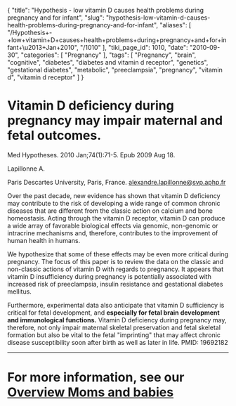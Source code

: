 {
    "title": "Hypothesis - low vitamin D causes health problems during pregnancy and for infant",
    "slug": "hypothesis-low-vitamin-d-causes-health-problems-during-pregnancy-and-for-infant",
    "aliases": [
        "/Hypothesis+-+low+vitamin+D+causes+health+problems+during+pregnancy+and+for+infant+\u2013+Jan+2010",
        "/1010"
    ],
    "tiki_page_id": 1010,
    "date": "2010-09-30",
    "categories": [
        "Pregnancy"
    ],
    "tags": [
        "Pregnancy",
        "brain",
        "cognitive",
        "diabetes",
        "diabetes and vitamin d receptor",
        "genetics",
        "gestational diabetes",
        "metabolic",
        "preeclampsia",
        "pregnancy",
        "vitamin d",
        "vitamin d receptor"
    ]
}


# Vitamin D deficiency during pregnancy may impair maternal and fetal outcomes.

Med Hypotheses. 2010 Jan;74(1):71-5. Epub 2009 Aug 18.

Lapillonne A.

Paris Descartes University, Paris, France. alexandre.lapillonne@svp.aphp.fr

Over the past decade, new evidence has shown that vitamin D deficiency may contribute to the risk of developing a wide range of common chronic diseases that are different from the classic action on calcium and bone homeostasis. Acting through the vitamin D receptor, vitamin D can produce a wide array of favorable biological effects via genomic, non-genomic or intracrine mechanisms and, therefore, contributes to the improvement of human health in humans. 

We hypothesize that some of these effects may be even more critical during pregnancy. The focus of this paper is to review the data on the classic and non-classic actions of vitamin D with regards to pregnancy. It appears that vitamin D insufficiency during pregnancy is potentially associated with increased risk of preeclampsia, insulin resistance and gestational diabetes mellitus. 

Furthermore, experimental data also anticipate that vitamin D sufficiency is critical for fetal development, and  **especially for fetal brain development and immunological functions.**  Vitamin D deficiency during pregnancy may, therefore, not only impair maternal skeletal preservation and fetal skeletal formation but also be vital to the fetal "imprinting" that may affect chronic disease susceptibility soon after birth as well as later in life. PMID: 19692182 

- - - - - - 

# For more information, see our [Overview Moms and babies](/tags/overview-moms-and-babies.html)